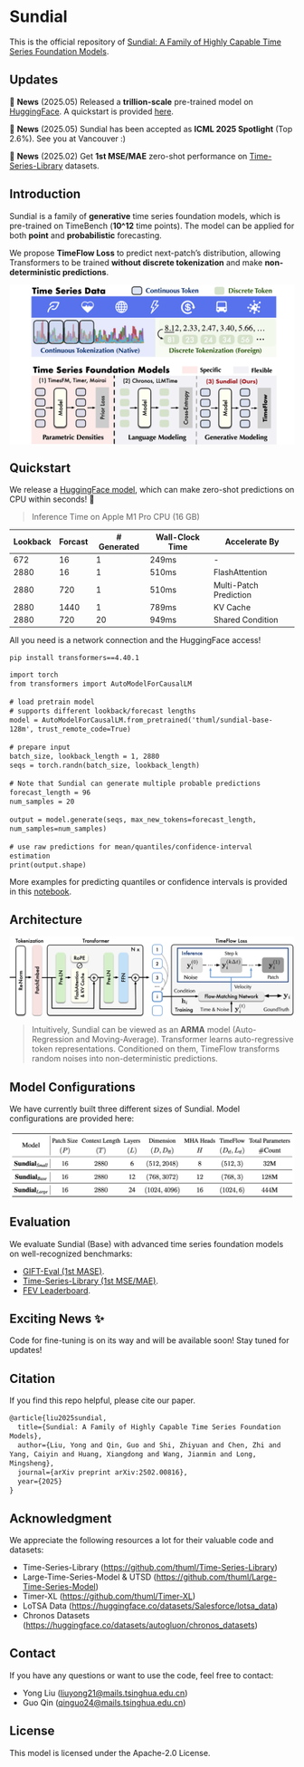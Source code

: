 # Sundial

This is the official repository of [Sundial: A Family of Highly Capable  Time Series Foundation Models](https://arxiv.org/abs/2502.00]816).

## Updates

:triangular_flag_on_post: **News** (2025.05) Released a **trillion-scale** pre-trained model on [HuggingFace](https://huggingface.co/thuml/sundial-base-128m). A quickstart is provided [here](./examples/quickstart_zero_shot.ipynb).

:triangular_flag_on_post: **News** (2025.05) Sundial has been accepted as **ICML 2025 Spotlight** (Top 2.6%). See you at Vancouver :)

:triangular_flag_on_post: **News** (2025.02) Get **1st MSE/MAE** zero-shot performance on [Time-Series-Library](https://github.com/thuml/Time-Series-Library) datasets.

## Introduction

Sundial is a family of **generative** time series foundation models, which is pre-trained on TimeBench (**10^12** time points). The model can be applied for both **point** and **probabilistic** forecasting.


We propose **TimeFlow Loss** to predict next-patch’s distribution, allowing Transformers to be trained **without discrete tokenization** and make **non-deterministic predictions**.

<p align="center">
<img src="./figures/compare.png" alt="" align=center />
</p>

## Quickstart

We release a [HuggingFace model](https://huggingface.co/thuml/sundial-base-128m), which can make zero-shot predictions on CPU within seconds! 🚀

> Inference Time on Apple M1 Pro CPU (16 GB)

| Lookback | Forcast | # Generated | Wall-Clock Time | Accelerate By         |
| --------------- | ----------------- | ------------------- | -------------- | --------------         |
| 672             | 16                | 1                   | 249ms          |       -                |
| 2880            | 16                | 1                   | 510ms          | FlashAttention         |
| 2880            | 720               | 1                   | 510ms          | Multi-Patch Prediction |
| 2880            | 1440              | 1                   | 789ms          | KV Cache               |
| 2880            | 720               | 20                  | 949ms          | Shared Condition       |

All you need is a network connection and the HuggingFace access!

```
pip install transformers==4.40.1
```

```
import torch
from transformers import AutoModelForCausalLM

# load pretrain model
# supports different lookback/forecast lengths
model = AutoModelForCausalLM.from_pretrained('thuml/sundial-base-128m', trust_remote_code=True) 

# prepare input
batch_size, lookback_length = 1, 2880 
seqs = torch.randn(batch_size, lookback_length)

# Note that Sundial can generate multiple probable predictions
forecast_length = 96 
num_samples = 20

output = model.generate(seqs, max_new_tokens=forecast_length, num_samples=num_samples)

# use raw predictions for mean/quantiles/confidence-interval estimation
print(output.shape) 
```

More examples for predicting quantiles or confidence intervals is provided in this [notebook](https://github.com/thuml/Sundial/blob/main/examples/quickstart_zero_shot.ipynb).



## Architecture

<p align="center">
<img src="./figures/arch.png" alt="" align=center />
</p>

> Intuitively, Sundial can be viewed as an **ARMA** model (Auto-Regression and Moving-Average). Transformer learns auto-regressive token representations. Conditioned on them, TimeFlow transforms random noises into non-deterministic predictions.

## Model Configurations

We have currently built three different sizes of Sundial. Model configurations are provided here:

<p align="center">
<img src="./figures/cover.png" alt="" align=center />
</p>

## Evaluation

We evaluate Sundial (Base) with advanced time series foundation models on well-recognized benchmarks:

- [GIFT-Eval (1st MASE)](https://cdn-uploads.huggingface.co/production/uploads/64fbe24a2d20ced4e91de38a/3BxatwayhK5GAoqMf1oHv.png).
- [Time-Series-Library (1st MSE/MAE)](https://cdn-uploads.huggingface.co/production/uploads/64fbe24a2d20ced4e91de38a/5VqnFwWTWoYz877Zkluiw.png).
- [FEV Leaderboard](https://cdn-uploads.huggingface.co/production/uploads/64fbe24a2d20ced4e91de38a/mrKL9QmX-aX8rCiwxKgmA.png).

## Exciting News ✨

 Code for fine-tuning is on its way and will be available soon! Stay tuned for updates!

## Citation

If you find this repo helpful, please cite our paper. 


```
@article{liu2025sundial,
  title={Sundial: A Family of Highly Capable Time Series Foundation Models},
  author={Liu, Yong and Qin, Guo and Shi, Zhiyuan and Chen, Zhi and Yang, Caiyin and Huang, Xiangdong and Wang, Jianmin and Long, Mingsheng},
  journal={arXiv preprint arXiv:2502.00816},
  year={2025}
}
```

## Acknowledgment

We appreciate the following resources a lot for their valuable code and datasets:

- Time-Series-Library (https://github.com/thuml/Time-Series-Library)
- Large-Time-Series-Model & UTSD (https://github.com/thuml/Large-Time-Series-Model)
- Timer-XL (https://github.com/thuml/Timer-XL)
- LoTSA Data (https://huggingface.co/datasets/Salesforce/lotsa_data)
- Chronos Datasets (https://huggingface.co/datasets/autogluon/chronos_datasets)

## Contact

If you have any questions or want to use the code, feel free to contact:

* Yong Liu (liuyong21@mails.tsinghua.edu.cn)
* Guo Qin (qinguo24@mails.tsinghua.edu.cn)

## License

This model is licensed under the Apache-2.0 License.
